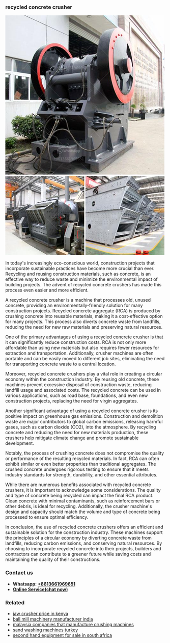 <h3>recycled concrete crusher</h3><img src='1706773568.jpg' alt=''><p>In today's increasingly eco-conscious world, construction projects that incorporate sustainable practices have become more crucial than ever. Recycling and reusing construction materials, such as concrete, is an effective way to reduce waste and minimize the environmental impact of building projects. The advent of recycled concrete crushers has made this process even easier and more efficient.</p><p>A recycled concrete crusher is a machine that processes old, unused concrete, providing an environmentally-friendly solution for many construction projects. Recycled concrete aggregate (RCA) is produced by crushing concrete into reusable materials, making it a cost-effective option for many projects. This process also diverts concrete waste from landfills, reducing the need for new raw materials and preserving natural resources.</p><p>One of the primary advantages of using a recycled concrete crusher is that it can significantly reduce construction costs. RCA is not only more affordable than using new materials but also requires fewer resources for extraction and transportation. Additionally, crusher machines are often portable and can be easily moved to different job sites, eliminating the need for transporting concrete waste to a central location.</p><p>Moreover, recycled concrete crushers play a vital role in creating a circular economy within the construction industry. By reusing old concrete, these machines prevent excessive disposal of construction waste, reducing landfill usage and associated costs. The recycled concrete can be used in various applications, such as road base, foundations, and even new construction projects, replacing the need for virgin aggregates.</p><p>Another significant advantage of using a recycled concrete crusher is its positive impact on greenhouse gas emissions. Construction and demolition waste are major contributors to global carbon emissions, releasing harmful gases, such as carbon dioxide (CO2), into the atmosphere. By recycling concrete and reducing the need for new materials production, these crushers help mitigate climate change and promote sustainable development.</p><p>Notably, the process of crushing concrete does not compromise the quality or performance of the resulting recycled materials. In fact, RCA can often exhibit similar or even better properties than traditional aggregates. The crushed concrete undergoes rigorous testing to ensure that it meets industry standards for strength, durability, and other essential attributes.</p><p>While there are numerous benefits associated with recycled concrete crushers, it is important to acknowledge some considerations. The quality and type of concrete being recycled can impact the final RCA product. Clean concrete with minimal contaminants, such as reinforcement bars or other debris, is ideal for recycling. Additionally, the crusher machine's design and capacity should match the volume and type of concrete being processed to ensure optimal efficiency.</p><p>In conclusion, the use of recycled concrete crushers offers an efficient and sustainable solution for the construction industry. These machines support the principles of a circular economy by diverting concrete waste from landfills, reducing carbon emissions, and conserving natural resources. By choosing to incorporate recycled concrete into their projects, builders and contractors can contribute to a greener future while saving costs and maintaining the quality of their constructions.</p><h3>Contact us</h3><ul><li><strong>Whatsapp:&nbsp;<a href="https://wa.me/8613661969651">+8613661969651</a></strong></li><li><a href="https://swt.shibang-china.com/?git&amp;zhl&amp;recycled concrete crusher"><strong>Online Service(chat now)</strong></a></li></ul><h3>Related</h3><ul><li><a href='jaw crusher price in kenya.md'>jaw crusher price in kenya</a></li><li><a href='ball mill machinery manufacturer india.md'>ball mill machinery manufacturer india</a></li><li><a href='malaysia companies that manufacture crushing machines.md'>malaysia companies that manufacture crushing machines</a></li><li><a href='sand washing machines turkey.md'>sand washing machines turkey</a></li><li><a href='second hand equipment for sale in south africa.md'>second hand equipment for sale in south africa</a></li></ul>